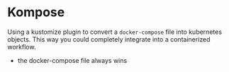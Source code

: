 # Kompose  

Using a kustomize plugin to convert a `docker-compose` file into kubernetes objects. This way you could completely integrate into a containerized workflow. 

- the docker-compose file always wins